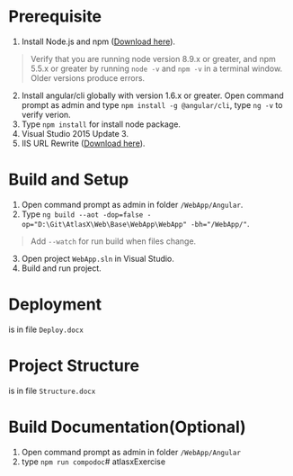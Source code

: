 # Prerequisite
1. Install Node.js and npm ([Download here](https://nodejs.org/en/)).
> Verify that you are running node version 8.9.x or greater, and npm 5.5.x or greater by running `node -v` and `npm -v` in a terminal window. Older versions produce errors.

2. Install angular/cli globally with version 1.6.x or greater. Open command prompt as admin and type  `npm install -g @angular/cli`, type `ng -v` to verify verion.
3. Type `npm install` for install node package.
4. Visual Studio 2015 Update 3.
5. IIS URL Rewrite ([Download here](https://www.iis.net/downloads/microsoft/url-rewrite)).

# Build and Setup
1. Open command prompt as admin in folder `/WebApp/Angular`.
2. Type `ng build --aot -dop=false -op="D:\Git\AtlasX\Web\Base\WebApp\WebApp" -bh="/WebApp/"`.
> Add `--watch` for run build when files change.

3. Open project `WebApp.sln` in Visual Studio.
4. Build and run project.

# Deployment
is in file ```Deploy.docx```

# Project Structure
is in file ```Structure.docx```

# Build Documentation(Optional)
1. Open command prompt as admin in folder ```/WebApp/Angular```
2. type ```npm run compodoc```# atlasxExercise
